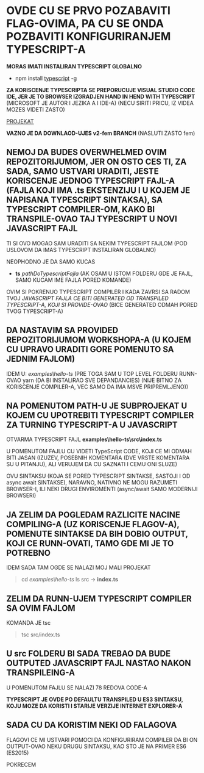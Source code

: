 # OVDE CU SE PRVO POZABAVITI FLAG-OVIMA, PA CU SE ONDA POZBAVITI KONFIGURIRANJEM TYPESCRIPT-A

**MORAS IMATI INSTALIRAN TYPESCRIPT GLOBALNO**

- npm install [typescript](https://www.npmjs.com/package/typescript) -g

**ZA KORISCENJE TYPESCRIPTA SE PREPORUCUJE VISUAL STUDIO CODE IDE, JER JE TO BROWSER IZGRADJEN HAND IN HEND WITH TYPESCRIPT** (MICROSOFT JE AUTOR I JEZIKA A I IDE-A) (NECU SIRITI PRICU, IZ VIDEA MOZES VIDETI ZASTO)

[PROJEKAT](https://github.com/mike-works/typescript-fundamentals/tree/v2#dependencies)

**VAZNO JE DA DOWNLAOD-UJES v2-fem BRANCH** (NASLUTI ZASTO fem)

## NEMOJ DA BUDES OVERWHELMED OVIM REPOZITORIJUMOM, JER ON OSTO CES TI, ZA SADA, SAMO USTVARI URADITI, JESTE KORISCENJE JEDNOG TYPESCRIPT FAJL-A (FAJLA KOJI IMA .ts EKSTENZIJU I U KOJEM JE NAPISANA TYPESCRIPT SINTAKSA), SA TYPESCRIPT COMPILER-OM, KAKO BI TRANSPILE-OVAO TAJ TYPESCRIPT U NOVI JAVASCRIPT FAJL

TI SI OVO MOGAO SAM URADITI SA NEKIM TYPESCRIPT FAJLOM (POD USLOVOM DA IMAS TYPESCRIPT INSTALIRAN GLOBALNO)

NEOPHODNO JE DA SAMO KUCAS

- **ts** *pathDoTypescriptFajla* (AK OSAM U ISTOM FOLDERU GDE JE FAJL, SAMO KUCAM IME FAJLA PORED KOMANDE)

OVIM SI POKRENUO TYPESCRIPT COMPILER I KADA ZAVRSI SA RADOM TVOJ *JAVASCRIPT FAJLA CE BITI GENERATED OD TRANSPILED TYPESCRIPT-A, KOJI SI PROVIDE-OVAO* (BICE GENERATED ODMAH PORED TVOG TYPESCRIPT-A)

## DA NASTAVIM SA PROVIDED REPOZITORIJUMOM WORKSHOPA-A (U KOJEM CU UPRAVO URADITI GORE POMENUTO SA JEDNIM FAJLOM)

IDEM U: *examples\hello-ts* (PRE TOGA SAM U TOP LEVEL FOLDERU RUNN-OVAO yarn (DA BI INSTALIRAO SVE DEPANDANCIES) (NIJE BITNO ZA KORISCENJE COMPILER-A, VEC SAMO DA IMA MSVE PRIPREMLJENO))

## NA POMENUTOM PATH-U JE SUBPROJEKAT U KOJEM CU UPOTREBITI TYPESCRIPT COMPILER ZA TURNING TYPESCRIPT-A U JAVASCRIPT

OTVARMA TYPESCRIPT FAJL **examples\hello-ts\src\index.ts**

U POMENUTOM FAJLU CU VIDETI TypeScript CODE, KOJI CE MI ODMAH BITI JASAN (IZUZEV, POSEBNIH KOMENTARA (DVE VRSTE KOMENTARA SU U PITANJU), ALI VERUJEM DA CU SAZNATI I CEMU ONI SLUZE)

OVU SINTAKSU (KOJA SE PORED TYPESCRIPT SINTAKSE, SASTOJI I OD async await SINTAKSE), NARAVNO, NATIVNO NE MOGU RAZUMETI BROWSER-I, ILI NEKI DRUGI ENVIROMENTI (async/await SAMO MODERNIJI BROWSERI)

## JA ZELIM DA POGLEDAM RAZLICITE NACINE COMPILING-A (UZ KORISCENJE FLAGOV-A), POMENUTE SINTAKSE DA BIH DOBIO OUTPUT, KOJI CE RUNN-OVATI, TAMO GDE MI JE TO POTREBNO

IDEM SADA TAM OGDE SE NALAZI MOJ MALI PROJEKAT

> cd *examples\hello-ts*
> ls src
-> **index.ts**

## ZELIM DA RUNN-UJEM TYPESCRIPT COMPILER SA OVIM FAJLOM

KOMANDA JE tsc

> tsc src/index.ts

## U src FOLDERU BI SADA TREBAO DA BUDE OUTPUTED JAVASCRIPT FAJL NASTAO NAKON TRANSPILEING-A

U POMENUTOM FAJLU SE NALAZI 78 REDOVA CODE-A

**TYPESCRIPT JE OVDE PO DEFAULTU TRANSPILED U ES3 SINTAKSU, KOJU MOZE DA KORISTI I STARIJE VERZIJE INTERNET EXPLORER-A**

## SADA CU DA KORISTIM NEKI OD FALAGOVA

FLAGOVI CE MI USTVARI POMOCI DA KONFIGURIRAM COMPILER DA BI ON OUTPUT-OVAO NEKU DRUGU SINTAKSU, KAO STO JE NA PRIMER ES6 (ES2015)

POKRECEM 
